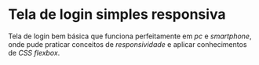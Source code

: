 # Tela de login simples responsiva
Tela de login bem básica que funciona perfeitamente em *pc* e *smartphone*, onde pude praticar conceitos de *responsividade* e aplicar conhecimentos de *CSS flexbox*.
